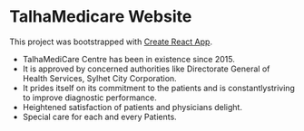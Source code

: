 # TalhaMedicare Website

This project was bootstrapped with [Create React App]().

* TalhaMediCare Centre has been in existence since 2015.
* It is approved by concerned authorities like Directorate General of Health Services, Sylhet City Corporation.
* It prides itself on its commitment to the patients and is constantlystriving to improve diagnostic performance.
* Heightened satisfaction of patients and physicians delight.
* Special care for each and every Patients.


